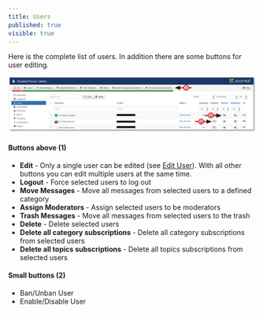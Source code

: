 ```yaml
---
title: Users
published: true
visible: true
---
```


Here is the complete list of users. In addition there are some buttons for user editing.

![](users_gf33.png)

#### Buttons above (1)

* **Edit** - Only a single user can be edited (see [Edit User](../../../manual/backend/users/edit-user)). With all other buttons you can edit multiple users at the same time.
* **Logout** - Force selected users to log out
* **Move Messages** - Move all messages from selected users to a defined category
* **Assign Moderators** - Assign selected users to be moderators
* **Trash Messages** - Move all messages from selected users to the trash
* **Delete** - Delete selected users
* **Delete all category subscriptions** - Delete all category subscriptions from selected users
* **Delete all topics subscriptions** - Delete all topics subscriptions from selected users

#### Small buttons (2)

* Ban/Unban User
* Enable/Disable User